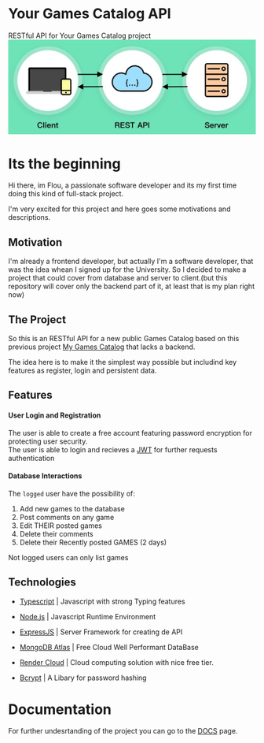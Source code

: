# Your Games Catalog API
RESTful API for Your Games Catalog project
![Restfull API diagram](./DOCS/images/restfull-API.png)

# Its the beginning
Hi there, im Flou, a passionate software developer and its my first time doing this kind of full-stack project.

I'm very excited for this project and here goes some motivations and descriptions.

## Motivation
I'm already a frontend developer, but actually I'm a software developer, that was the idea whean I signed up for the University. So I decided to make a project that could cover from database and server to client.(but this repository will cover only the backend part of it, at least that is my plan right now)

## The Project
So this is an RESTful API for a new public Games Catalog based on this previous project [My Games Catalog](https://github.com/flou-ainan/my-games-catalog?tab=readme-ov-file#my-games-catalog) that lacks a backend.

The idea here is to make it the simplest way possible but includind key features as register, login and persistent data.

## Features
#### User Login and Registration
The user is able to create a free account featuring password encryption for protecting user security.\
The user is able to login and recieves a [JWT](https://jwt.io/introduction) for further requests authentication

#### Database Interactions

The `logged` user have the possibility of:

1) Add new games to the database
2) Post comments on any game
3) Edit THEIR posted games
4) Delete their comments
5) Delete their Recently posted GAMES (2 days)

Not logged users can only list games

## Technologies
- [Typescript](https://www.typescriptlang.org/) | Javascript with strong Typing features

- [Node.js](https://nodejs.org/en/about) | Javascript Runtime Environment

- [ExpressJS](https://github.com/expressjs/express?tab=readme-ov-file) | Server Framework for creating de API

- [MongoDB Atlas](https://www.mongodb.com/docs/atlas/getting-started/) | Free Cloud Well Performant DataBase

- [Render Cloud](https://docs.render.com/free) | Cloud computing solution with nice free tier.

- [Bcrypt](https://www.npmjs.com/package/bcrypt) | A Libary for password hashing

# Documentation
For further undesrtanding of the project you can go to the [DOCS](./DOCS) page. 



